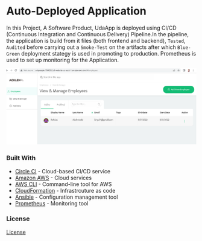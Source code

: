 # Auto-Deployed Application

In this Project, A Software Product, UdaApp is deployed using CI/CD (Continuous Integration and Continuous Delivery) Pipeline.In the pipeline, the application 
is build from it files (both frontend and backend), `Tested`, `Audited` before carrying out a `Smoke-Test` on the artifacts after which  `Blue-Green` deployment
stategy is used in promoting to production. Prometheus is used to set up monitoring for the Application.


![Front page of Deployed Website](employee-added.PNG)

### Built With

- [Circle CI](www.circleci.com) - Cloud-based CI/CD service
- [Amazon AWS](https://aws.amazon.com/) - Cloud services
- [AWS CLI](https://aws.amazon.com/cli/) - Command-line tool for AWS
- [CloudFormation](https://aws.amazon.com/cloudformation/) - Infrastrcuture as code
- [Ansible](https://www.ansible.com/) - Configuration management tool
- [Prometheus](https://prometheus.io/) - Monitoring tool

### License

[License](LICENSE.md)

